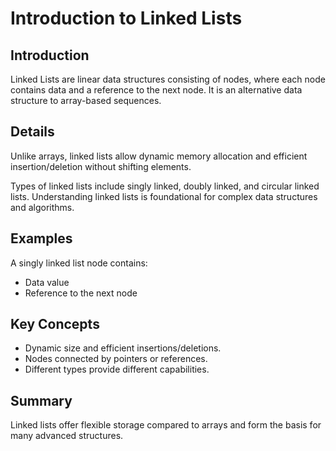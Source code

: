 # Introduction to Linked Lists

## Introduction
Linked Lists are linear data structures consisting of nodes, where each node contains data and a reference to the next node. It is an alternative data structure to array-based sequences.

## Details
Unlike arrays, linked lists allow dynamic memory allocation and efficient insertion/deletion without shifting elements.

Types of linked lists include singly linked, doubly linked, and circular linked lists. Understanding linked lists is foundational for complex data structures and algorithms.

## Examples
A singly linked list node contains:

- Data value  
- Reference to the next node

## Key Concepts
- Dynamic size and efficient insertions/deletions.  
- Nodes connected by pointers or references.  
- Different types provide different capabilities.

## Summary
Linked lists offer flexible storage compared to arrays and form the basis for many advanced structures.
